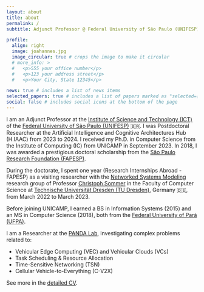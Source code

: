 ```yaml
---
layout: about
title: about
permalink: /
subtitle: Adjunct Professor @ Federal University of São Paulo (UNIFESP), Sâo José dos Campos, Brazil 🇧🇷.

profile:
  align: right
  image: joahannes.jpg
  image_circular: true # crops the image to make it circular
  # more_info: >
  #   <p>555 your office number</p>
  #   <p>123 your address street</p>
  #   <p>Your City, State 12345</p>

news: true # includes a list of news items
selected_papers: true # includes a list of papers marked as "selected={true}"
social: false # includes social icons at the bottom of the page
---
```


I am an Adjunct Professor at the [Institute of Science and Technology (ICT)](https://www.unifesp.br/campus/sjc/) of the [Federal University of São Paulo (UNIFESP)](https://www.unifesp.br/) 🇧🇷.
I was Postdoctoral Researcher at the Artificial Intelligence and Cognitive Architectures Hub (H.IAAC) from 2023 to 2024. I received my Ph.D. in Computer Science from the Institute of Computing (IC) from UNICAMP in September 2023. In 2018, I was awarded a prestigious doctoral scholarship from the [São Paulo Research Foundation (FAPESP)][6].

During the doctorate, I spent one year (Research Internships Abroad - FAPESP) as a visiting researcher with the [Networked Systems Modeling][3] research group of Professor [Christoph Sommer][5] in the Faculty of Computer Science at [Technische Universität Dresden (TU Dresden)][4], Germany 🇩🇪, from March 2022 to March 2023.

Before joining UNICAMP, I earned a BS in Information Systems (2015) and an MS in Computer Science (2018), both from the [Federal University of Pará (UFPA)][2].

I am a Researcher at the [PANDA Lab](https://pandalab-unifesp.github.io/), investigating complex problems related to:

* Vehicular Edge Computing (VEC) and Vehicular Clouds (VCs)
* Task Scheduling & Resource Allocation
* Time-Sensitive Networking (TSN)
* Cellular Vehicle-to-Everything (C-V2X)

See more in the [detailed CV](http://lattes.cnpq.br/4761632587625158).

<!-- [ha-index: 87](https://www.irif.fr/~haberm/haindex.html) -->

[1]: https://ic.unicamp.br/en/
[2]: https://ppgcc.propesp.ufpa.br/
[3]: https://www.cms-labs.org/
[4]: https://tu-dresden.de/ing/informatik
[5]: https://www.cms-labs.org/people/sommer/
[6]: https://fapesp.br/
[7]: https://hiaac.unicamp.br/en/